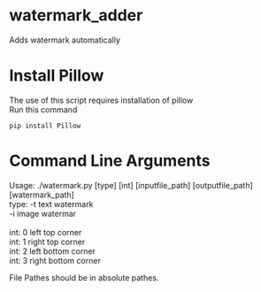# watermark_adder
Adds watermark automatically

# Install Pillow
The use of this script requires installation of pillow<br />
Run this command<br />
```
pip install Pillow
```

# Command Line Arguments
Usage: ./watermark.py [type] [int] [inputfile_path] [outputfile_path] [watermark_path]<br />
type:    -t  text watermark<br />
         -i  image watermar<br /><br />
int:     0   left top corner<br />
int:     1   right top corner<br />
int:     2   left bottom corner<br />
int:     3   right bottom corner<br />

File Pathes should be in absolute pathes.<br />
